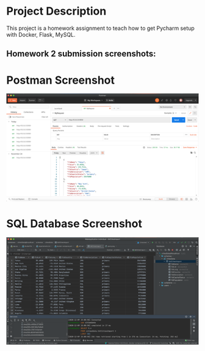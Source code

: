 # Project Description
This project is a homework assignment to teach how to get Pycharm setup with Docker, Flask, MySQL.

## Homework 2 submission screenshots: 
 
# Postman Screenshot
![postman request output](screenshots/PostManRequest.png)

# SQL Database Screenshot
![pycharm data query](screenshots/PycharmDatabase.png)
